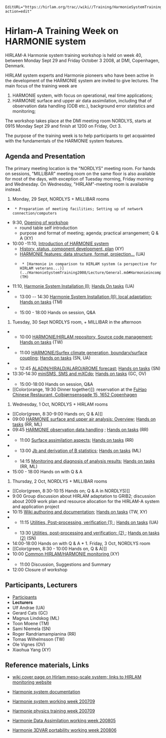 ```@meta
EditURL="https://hirlam.org/trac//wiki//Training/HarmonieSystemTraining2008?action=edit"
```
# Hirlam-A Training Week on HARMONIE system

HIRLAM-A Harmonie system training workshop is held on week 40, between Monday Sept 29 and Friday October 3 2008, at DMI, Copenhagen, Denmark. 

HIRLAM system experts and Harmonie pioneers who have been active in the development of the HARMONIE system are invited to give lectures. The main focus of the training week are
 1. HARMONIE system, with focus on operational, real time applications;
 1. HARMONIE surface and upper air data assimilation, including that of observation data handling (ODB etc.), background error statistics and monitoring;

The workshop takes place at the DMI meeting room NORDLYS, starts at 0915 Monday Sept 29 and finish at 1200 on Friday, Oct 3.

The purpose of the training week is to help participants to get acquainted with the fundamentals of the HARMONIE system features. 

## Agenda and Presentation

The primary meeting location is the "NORDLYS" meeting room. For hands on sessions, "MILLIBAR" meeting room on the same floor is also available for most of the days, with exception of Tuesday morning, Friday morning and Wednesday. On Wednesday, "HIRLAM"-meeting room is available instead.

 1. Monday, 29 Sept, NORDLYS + MILLIBAR rooms
   *      * Preparation of meeting facilities; Setting up of network connection/computers
   * 9:30, [Opening of workshop](../HarmonieSystemTraining2008/Lecture/Opening.md)
     * round table self introduction
     * purpose and format of meeting; agenda; practical arrangement; Q & A (XY)
   * 10:00 -11:10, [Introduction of HARMONIE system](../HarmonieSystemTraining2008/Lecture/General.md)
     * [History, status, component development, plan](../HarmonieSystemTraining2008/Lecture/General.md#WhatisHARMONIE) (XY)
     * [HARMONIE features: data structure, format, projection...](../HarmonieSystemTraining2008/Lecture/General.md#HARMONIEfeatures:datastructure) (UA)
     *      * [Harmonie in comparison to HIRLAM system (a perspective for HIRLAM veterans...)](../HarmonieSystemTraining2008/Lecture/General.md#HarmonieincomparisontoHIRLAMsystem)(TM)
   * 11:10, [Harmonie System Installation (I)](../HarmonieSystemTraining2008/Lecture/Installation.md); [Hands On tasks](../HarmonieSystemTraining2008/Training/Installation.md) (UA)
   *    * 13:00 -- 14:30 [Harmonie System Installation (II): local adaptation](../HarmonieSystemTraining2008/Lecture/LocalInstallation.md); [Hands on tasks](../HarmonieSystemTraining2008/Training/LocalInstallation.md) (TM) 
   *    * 15:00 - 18:00 Hands on session, Q&A
 1. Tuesday, 30 Sept NORDLYS room, + MILLIBAR in the afternoon
   *    * 10:00 [HARMONIE/HIRLAM repository, Source code management](../HarmonieSystemTraining2008/Lecture/SourceCode.md); [Hands on tasks](../HarmonieSystemTraining2008/Training/SourceCode.md) (TW)
   *    * 11:00 [HARMONIE/Surfex climate generation, boundary/surface coupling](../HarmonieSystemTraining2008/Lecture/DomainAndCoupling.md); [Hands on tasks](../HarmonieSystemTraining2008/Training/Forecast.md)  (SN, UA)
   *    * 12:45 [ALADIN/HIRALD/ALARO/AROME forecast](../HarmonieSystemTraining2008/Lecture/Forecast.md); [Hands on tasks](../HarmonieSystemTraining2008/Training/Forecast.md) (SN)
   * 13:30-14:30 [miniSMS, SMS and mXCdp](../HarmonieSystemTraining2008/Lecture/JobControl.md); [Hands on tasks](../HarmonieSystemTraining2008/Training/JobControl.md) (GC, OV)
   *    * 15:00-18:00 Hands on session, Q&A
   * [[Color(orange, 19:30 Dinner together)]]: reservation at the [FuHao Chinese Restaurant, Colbjørnsensgade 15, 1652 Copenhagen](http://www.aok.dk/restauranter-cafeer/fu-hao)
 1. Wednesday, 1 Oct, NORDLYS + HIRLAM rooms
   * [[Color(green, 8:30-9:00 Hands on; Q & A)]] 
   * 09:00 [HARMONIE surface and upper air analysis: Overview](../HarmonieSystemTraining2008/Lecture/DAdataflow.md); [Hands on tasks](../HarmonieSystemTraining2008/Training/DataAssimilation.md)  (RR, ML)
   * 09:45 [ HARMONIE observation data handling](../HarmonieSystemTraining2008/Lecture/ObsHandling.md) ; [ Hands on tasks](../HarmonieSystemTraining2008/Training/DataAssimilation.md)  (RR)
   *    * 11:00 [ Surface assimilation aspects](../HarmonieSystemTraining2008/Lecture/SurfaceAssimilation.md); [Hands on tasks](../HarmonieSystemTraining2008/Training/DataAssimilation.md) (RR)
   *    * 13:00 [Jb and derivation of B statistics](../HarmonieSystemTraining2008/Lecture/JbStatistics.md); [Hands on tasks](../HarmonieSystemTraining2008/Training/DataAssimilation.md) (ML)
   *    * 14:15 [Monitoring and diagnosis of analysis results](../HarmonieSystemTraining2008/Lecture/ObsMonitoringDiagnosis.md); [Hands on tasks](../HarmonieSystemTraining2008/Training/DataAssimilation.md) (RR, ML)
   * 15:00 - 18:00 Hands on with Q & A
 1. Thursday, 2 Oct, NORDLYS + MILLIBAR rooms
   * [[Color(green, 8:30-10:15 Hands on; Q & A in NORDLYS)]] 
   * 9:00 Group discussion about HIRLAM adaptation to GRIB2; discussion about 2009 work plan and resource allocation for the HIRLAM-A system and application project
   * 10:15 [Wiki authoring and documentation](../HarmonieSystemTraining2008/Lecture/WikiAuthoring.md); [Hands on tasks](../HarmonieSystemTraining2008/Training/WikiAuthoring.md)  (TW, XY)
   *    * 11:15 [Utilities, Post-processing, verification (1) ](../HarmonieSystemTraining2008/Lecture/PostppVerification.md); [Hands on tasks](../HarmonieSystemTraining2008/Training/PostppVerification.md)  (UA)
   *    * 13:30 [Utilities, post-processing and verification: (2) ](../HarmonieSystemTraining2008/Lecture/PostppVerification.md); [Hands on tasks (2)](../HarmonieSystemTraining2008/Training/PostppVerification.md)  (SN)
   * 14:00-18:00 Hands on with Q & A
    *  1. Friday, 3 Oct, NORDLYS room
   * [[Color(green, 8:30 - 10:00 Hands on, Q & A)]] 
   * 10:00 [Common HIRLAM/HARMONIE monitoring ](../HarmonieSystemTraining2008/Lecture/CommonMonitoring.md)  (XY)
   *    * 11:00  Discussion, Suggestions and Summary
   * 12:00  Closure of workshop
## Participants, Lecturers
 * [Participants](../HarmonieSystemTraining2008/Lecture/Opening.md#ParticipantsSelfintroduction)
 * **Lecturers**
  * Ulf Andrae (UA)
  * Gerard Cats (GC)
  * Magnus Lindskog (ML)
  * Toon Moene (TM)
  * Sami Niemela (SN)
  * Roger Randriamampianina (RR)
  * Tomas Wilhelmsson (TW)
  * Ole Vignes (OV)
  * Xiaohua Yang (XY)

## Reference materials, Links

 * [wiki cover page on Hirlam meso-scale system; links to HIRLAM monitoring website ](https://hirlam.org/trac/wiki#MesoscalemodellinginHIRLAM)
 * [Harmonie system documentation](https://hirlam.org/trac/wiki/HarmonieSystemDocumentation)

 * [Harmonie system working week 200709](https://hirlam.org/trac/wiki/SystemWorkingmeeting200709)
 * [Harmonie physics training week 200709](https://hirlam.org/trac/wiki/HARMONIE_WORKSHOP)
 * [Harmonie Data Assimilation working week 200805](https://hirlam.org/trac/wiki/HarmonieDAWorkshop200805)
 * [Harmonie 3DVAR portability working week 200806](https://hirlam.org/trac/wiki/HarmonieDAworkingweek200806)

